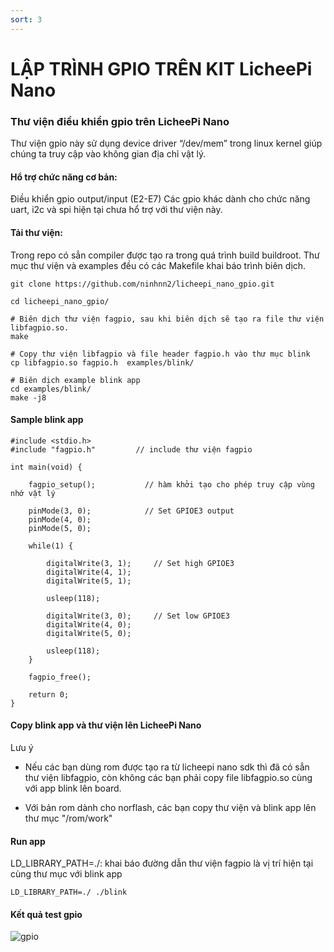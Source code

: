 ```yaml
---
sort: 3
---
```

# LẬP TRÌNH GPIO TRÊN KIT LicheePi Nano

### Thư viện điều khiển gpio trên LicheePi Nano
Thư viện gpio này sử dụng device driver “/dev/mem” trong linux kernel giúp chúng ta truy cập vào không gian địa chỉ vật lý.

#### Hổ trợ chức năng cơ bản:
Điều khiển gpio output/input (E2-E7)
Các gpio khác dành cho chức năng uart, i2c và spi hiện tại chưa hổ trợ với thư viện này.

#### Tải thư viện:
Trong repo có sẳn compiler được tạo ra trong quá trình build buildroot. Thư mục thư viện và examples đều có các Makefile khai báo trình biên dịch.

```shell
git clone https://github.com/ninhnn2/licheepi_nano_gpio.git

cd licheepi_nano_gpio/

# Biên dịch thư viện fagpio, sau khi biên dịch sẽ tạo ra file thư viện libfagpio.so.
make

# Copy thư viện libfagpio và file header fagpio.h vào thư mục blink
cp libfagpio.so fagpio.h  examples/blink/

# Biên dịch example blink app
cd examples/blink/
make -j8
```

#### Sample blink app
```shell
#include <stdio.h>
#include "fagpio.h"         // include thư viện fagpio

int main(void) {

	fagpio_setup();           // hàm khởi tạo cho phép truy cập vùng nhớ vật lý

	pinMode(3, 0);            // Set GPIOE3 output
	pinMode(4, 0);            
	pinMode(5, 0);            

	while(1) {

		digitalWrite(3, 1);     // Set high GPIOE3
		digitalWrite(4, 1);
		digitalWrite(5, 1);

		usleep(118);

		digitalWrite(3, 0);     // Set low GPIOE3
		digitalWrite(4, 0);
		digitalWrite(5, 0);

		usleep(118);
	}

	fagpio_free();

	return 0;
}
```

#### Copy blink app và thư viện lên LicheePi Nano
Lưu ý

- Nếu các bạn dùng rom được tạo ra từ licheepi nano sdk thì đã có sẳn thư viện libfagpio, còn không các bạn phải copy file libfagpio.so cùng với app blink lên board.

- Với bản rom dành cho norflash, các bạn copy thư viện và blink app lên thư mục "/rom/work"

#### Run app
LD_LIBRARY_PATH=./: khai báo đường dẫn thư viện fagpio là vị trí hiện tại cùng thư mục với blink app

```shell
LD_LIBRARY_PATH=./ ./blink
```

#### Kết quả test gpio

![gpio](https://user-images.githubusercontent.com/41134638/131280433-b473e640-51d3-4ea8-a563-22d0e42955bf.png)


